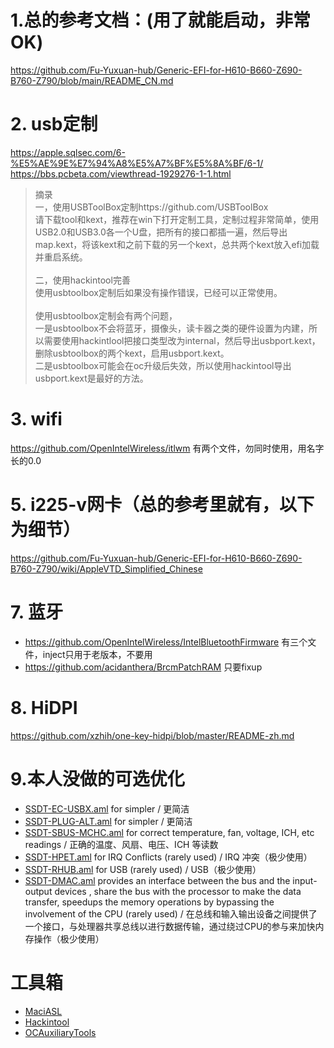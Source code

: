 # 1.总的参考文档：(用了就能启动，非常OK)
https://github.com/Fu-Yuxuan-hub/Generic-EFI-for-H610-B660-Z690-B760-Z790/blob/main/README_CN.md


# 2. usb定制
https://apple.sqlsec.com/6-%E5%AE%9E%E7%94%A8%E5%A7%BF%E5%8A%BF/6-1/  <br/>
https://bbs.pcbeta.com/viewthread-1929276-1-1.html <br/>
> 摘录 <br/>
> 一，使用USBToolBox定制https://github.com/USBToolBox <br/>
> 请下载tool和kext，推荐在win下打开定制工具，定制过程非常简单，使用USB2.0和USB3.0各一个U盘，把所有的接口都插一遍，然后导出map.kext，将该kext和之前下载的另一个kext，总共两个kext放入efi加载并重启系统。 <br/><br/>
> 二，使用hackintool完善 <br/>
> 使用usbtoolbox定制后如果没有操作错误，已经可以正常使用。 <br/><br/>
> 使用usbtoolbox定制会有两个问题， <br/>
> 一是usbtoolbox不会将蓝牙，摄像头，读卡器之类的硬件设置为内建，所以需要使用hackintlool把接口类型改为internal，然后导出usbport.kext，删除usbtoolbox的两个kext，启用usbport.kext。 <br/>
> 二是usbtoolbox可能会在oc升级后失效，所以使用hackintool导出usbport.kext是最好的方法。 <br/>

# 3. wifi
https://github.com/OpenIntelWireless/itlwm 有两个文件，勿同时使用，用名字长的0.0

# 5. i225-v网卡（总的参考里就有，以下为细节）
https://github.com/Fu-Yuxuan-hub/Generic-EFI-for-H610-B660-Z690-B760-Z790/wiki/AppleVTD_Simplified_Chinese

# 7. 蓝牙
- https://github.com/OpenIntelWireless/IntelBluetoothFirmware  有三个文件，inject只用于老版本，不要用
- https://github.com/acidanthera/BrcmPatchRAM 只要fixup

# 8. HiDPI
https://github.com/xzhih/one-key-hidpi/blob/master/README-zh.md

# 9.本人没做的可选优化
- [SSDT-EC-USBX.aml](https://dortania.github.io/Getting-Started-With-ACPI/Universal/ec-methods/manual.html#finding-the-acpi-path) for simpler / 更简洁
- [SSDT-PLUG-ALT.aml](https://github.com/acidanthera/OpenCorePkg/blob/master/Docs/AcpiSamples/Source/SSDT-PLUG-ALT.dsl) for simpler / 更简洁
- [SSDT-SBUS-MCHC.aml](https://dortania.github.io/Getting-Started-With-ACPI/Universal/smbus.html) for correct temperature, fan, voltage, ICH, etc readings / 正确的温度、风扇、电压、ICH 等读数
- [SSDT-HPET.aml](https://dortania.github.io/Getting-Started-With-ACPI/Universal/irq.html) for IRQ Conflicts (rarely used)  / IRQ 冲突（极少使用）
- [SSDT-RHUB.aml](https://github.com/dortania/Getting-Started-With-ACPI/blob/master/extra-files/compiled/SSDT-RHUB.aml) for USB (rarely used)  / USB（极少使用）
- [SSDT-DMAC.aml](https://github.com/Fu-Yuxuan-hub/General-EFI-for-H610-B660-Z690-B760-Z790/wiki/AppleVTD#step-1-add-ssdt-dmac) provides an interface between the bus and the input-output devices , share the bus with the processor to make the data transfer, speedups the memory operations by bypassing the involvement of the CPU  (rarely used) / 在总线和输入输出设备之间提供了一个接口，与处理器共享总线以进行数据传输，通过绕过CPU的参与来加快内存操作（极少使用）

# 工具箱
- [MaciASL](https://github.com/acidanthera/MaciASL) 
- [Hackintool](https://github.com/headkaze/Hackintool)
- [OCAuxiliaryTools](https://github.com/ic005k/OCAuxiliaryTools)
